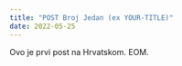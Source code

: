 ```yaml
---
title: "POST Broj Jedan (ex YOUR-TITLE)"
date: 2022-05-25
---
```

Ovo je prvi post na Hrvatskom. EOM.
